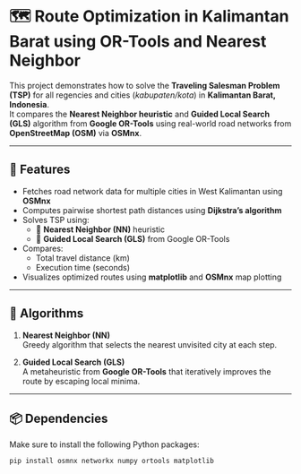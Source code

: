 # 🗺️ Route Optimization in Kalimantan Barat using OR-Tools and Nearest Neighbor

This project demonstrates how to solve the **Traveling Salesman Problem (TSP)** for all regencies and cities (*kabupaten/kota*) in **Kalimantan Barat, Indonesia**.  
It compares the **Nearest Neighbor heuristic** and **Guided Local Search (GLS)** algorithm from **Google OR-Tools** using real-world road networks from **OpenStreetMap (OSM)** via **OSMnx**.

---

## 🚀 Features

- Fetches road network data for multiple cities in West Kalimantan using **OSMnx**
- Computes pairwise shortest path distances using **Dijkstra’s algorithm**
- Solves TSP using:
  - 🧭 **Nearest Neighbor (NN)** heuristic
  - 🧩 **Guided Local Search (GLS)** from Google OR-Tools
- Compares:
  - Total travel distance (km)
  - Execution time (seconds)
- Visualizes optimized routes using **matplotlib** and **OSMnx** map plotting

---

## 🧠 Algorithms

1. **Nearest Neighbor (NN)**  
   Greedy algorithm that selects the nearest unvisited city at each step.

2. **Guided Local Search (GLS)**  
   A metaheuristic from **Google OR-Tools** that iteratively improves the route by escaping local minima.

---

## 📦 Dependencies

Make sure to install the following Python packages:

```bash
pip install osmnx networkx numpy ortools matplotlib

